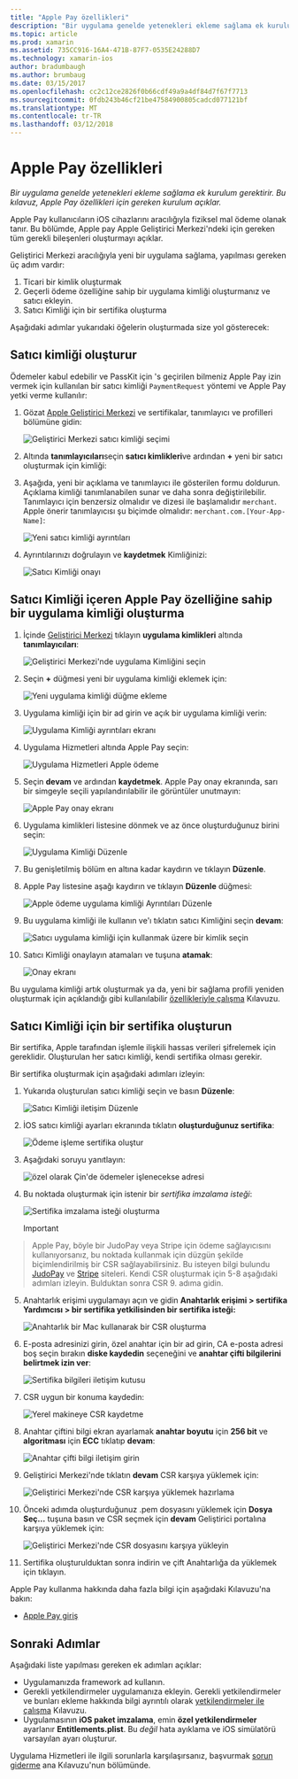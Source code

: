 ```yaml
---
title: "Apple Pay özellikleri"
description: "Bir uygulama genelde yetenekleri ekleme sağlama ek kurulum gerektirir. Bu kılavuz, Apple Pay özellikleri için gereken kurulum açıklar."
ms.topic: article
ms.prod: xamarin
ms.assetid: 735CC916-16A4-471B-87F7-0535E24288D7
ms.technology: xamarin-ios
author: bradumbaugh
ms.author: brumbaug
ms.date: 03/15/2017
ms.openlocfilehash: cc2c12ce2826f0b66cdf49a9a4df84d7f67f7713
ms.sourcegitcommit: 0fdb243b46cf21be47584900805cadcd077121bf
ms.translationtype: MT
ms.contentlocale: tr-TR
ms.lasthandoff: 03/12/2018
---
```

# <a name="apple-pay-capabilities"></a>Apple Pay özellikleri

_Bir uygulama genelde yetenekleri ekleme sağlama ek kurulum gerektirir. Bu kılavuz, Apple Pay özellikleri için gereken kurulum açıklar._

Apple Pay kullanıcıların iOS cihazlarını aracılığıyla fiziksel mal ödeme olanak tanır. Bu bölümde, Apple pay Apple Geliştirici Merkezi'ndeki için gereken tüm gerekli bileşenleri oluşturmayı açıklar.

Geliştirici Merkezi aracılığıyla yeni bir uygulama sağlama, yapılması gereken üç adım vardır:

1.  Ticari bir kimlik oluşturmak
2.  Geçerli ödeme özelliğine sahip bir uygulama kimliği oluşturmanız ve satıcı ekleyin.
3.  Satıcı Kimliği için bir sertifika oluşturma

Aşağıdaki adımlar yukarıdaki öğelerin oluşturmada size yol gösterecek:

<a name="merchantid" />

## <a name="create-merchant-id"></a>Satıcı kimliği oluşturur

Ödemeler kabul edebilir ve PassKit için 's geçirilen bilmeniz Apple Pay izin vermek için kullanılan bir satıcı kimliği `PaymentRequest` yöntemi ve Apple Pay yetki verme kullanılır:

1.  Gözat [Apple Geliştirici Merkezi](https://developer.apple.com/account/) ve sertifikalar, tanımlayıcı ve profilleri bölümüne gidin: 
 
    ![Geliştirici Merkezi satıcı kimliği seçimi](apple-pay-capabilities-images/image57.png)

2.  Altında **tanımlayıcıları**seçin **satıcı kimlikleri**ve ardından  **+**  yeni bir satıcı oluşturmak için kimliği:  

3.  Aşağıda, yeni bir açıklama ve tanımlayıcı ile gösterilen formu doldurun. Açıklama kimliği tanımlanabilen sunar ve daha sonra değiştirilebilir. Tanımlayıcı için benzersiz olmalıdır ve dizesi ile başlamalıdır `merchant`. Apple önerir tanımlayıcısı şu biçimde olmalıdır: `merchant.com.[Your-App-Name]`:
   
    ![Yeni satıcı kimliği ayrıntıları](apple-pay-capabilities-images/image58.png)

4.  Ayrıntılarınızı doğrulayın ve **kaydetmek** Kimliğinizi: 
    
    ![Satıcı Kimliği onayı](apple-pay-capabilities-images/image59.png)

<a name="appid" />

## <a name="create-an-app-id-with-the-apple-pay-capability-that-includes-the-merchant-id"></a>Satıcı Kimliği içeren Apple Pay özelliğine sahip bir uygulama kimliği oluşturma

1.  İçinde [Geliştirici Merkezi](https://developer.apple.com/account/) tıklayın **uygulama kimlikleri** altında **tanımlayıcıları**: 
    
    ![Geliştirici Merkezi'nde uygulama Kimliğini seçin](apple-pay-capabilities-images/image6.png)

2.  Seçin  **+**  düğmesi yeni bir uygulama kimliği eklemek için: 
   
    ![Yeni uygulama kimliği düğme ekleme](apple-pay-capabilities-images/image27.png)

3.  Uygulama kimliği için bir ad girin ve açık bir uygulama kimliği verin:    
   
    ![Uygulama Kimliği ayrıntıları ekranı ](apple-pay-capabilities-images/image35.png)

4.  Uygulama Hizmetleri altında Apple Pay seçin:    
  
    ![Uygulama Hizmetleri Apple ödeme](apple-pay-capabilities-images/image36.png)

5.  Seçin **devam** ve ardından **kaydetmek**. Apple Pay onay ekranında, sarı bir simgeyle seçili yapılandırılabilir ile görüntüler unutmayın: 
   
    ![Apple Pay onay ekranı](apple-pay-capabilities-images/image37.png)

6.  Uygulama kimlikleri listesine dönmek ve az önce oluşturduğunuz birini seçin:  
   
    ![Uygulama Kimliği Düzenle](apple-pay-capabilities-images/image38.png)

7.  Bu genişletilmiş bölüm en altına kadar kaydırın ve tıklayın **Düzenle**.
8.  Apple Pay listesine aşağı kaydırın ve tıklayın **Düzenle** düğmesi:  
    
    ![Apple ödeme uygulama kimliği Ayrıntıları Düzenle](apple-pay-capabilities-images/image39.png)

9.  Bu uygulama kimliği ile kullanın ve'ı tıklatın satıcı Kimliğini seçin **devam**:  
    
    ![Satıcı uygulama kimliği için kullanmak üzere bir kimlik seçin](apple-pay-capabilities-images/image40.png)

10. Satıcı Kimliği onaylayın atamaları ve tuşuna **atamak**:  
    
    ![Onay ekranı](apple-pay-capabilities-images/image41.png)

Bu uygulama kimliği artık oluşturmak ya da, yeni bir sağlama profili yeniden oluşturmak için açıklandığı gibi kullanılabilir [özellikleriyle çalışma](~/ios/deploy-test/provisioning/capabilities/index.md) Kılavuzu. 

<a name="certificate" />

## <a name="create-a-certificate-for-your-merchant-id"></a>Satıcı Kimliği için bir sertifika oluşturun

Bir sertifika, Apple tarafından işlemle ilişkili hassas verileri şifrelemek için gereklidir. Oluşturulan her satıcı kimliği, kendi sertifika olması gerekir. 

Bir sertifika oluşturmak için aşağıdaki adımları izleyin:

1.  Yukarıda oluşturulan satıcı kimliği seçin ve basın **Düzenle**: 
    
    ![Satıcı Kimliği iletişim Düzenle](apple-pay-capabilities-images/image42.png)

2.  İOS satıcı kimliği ayarları ekranında tıklatın **oluşturduğunuz sertifika**: 
   
    ![Ödeme işleme sertifika oluştur](apple-pay-capabilities-images/image43.png)

3.  Aşağıdaki soruyu yanıtlayın: 

    ![özel olarak Çin'de ödemeler işlenecekse adresi](apple-pay-capabilities-images/image44.png)

4.  Bu noktada oluşturmak için istenir bir _sertifika imzalama isteği_: 

    ![Sertifika imzalama isteği oluşturma](apple-pay-capabilities-images/image45.png)
    
    > [!IMPORTANT]
> Apple Pay, böyle bir JudoPay veya Stripe için ödeme sağlayıcısını kullanıyorsanız, bu noktada kullanmak için düzgün şekilde biçimlendirilmiş bir CSR sağlayabilirsiniz. Bu isteyen bilgi bulundu [JudoPay](https://www.judopay.com/docs/version-52/apple-pay/getting-started/#create-an-apple-pay-certificate) ve [Stripe](https://stripe.com/docs/apple-pay/apps#csr) siteleri. Kendi CSR oluşturmak için 5-8 aşağıdaki adımları izleyin. Bulduktan sonra CSR 9. adıma gidin.

5.  Anahtarlık erişimi uygulamayı açın ve gidin **Anahtarlık erişimi > sertifika Yardımcısı > bir sertifika yetkilisinden bir sertifika isteği:** 

     ![Anahtarlık bir Mac kullanarak bir CSR oluşturma](apple-pay-capabilities-images/image46.png)

6.  E-posta adresinizi girin, özel anahtar için bir ad girin, CA e-posta adresi boş seçin bırakın **diske kaydedin** seçeneğini ve **anahtar çifti bilgilerini belirtmek izin ver**:

     ![Sertifika bilgileri iletişim kutusu](apple-pay-capabilities-images/image47.png)

7.  CSR uygun bir konuma kaydedin: 

     ![Yerel makineye CSR kaydetme](apple-pay-capabilities-images/image48.png)

8.  Anahtar çiftini bilgi ekran ayarlamak **anahtar boyutu** için **256 bit** ve **algoritması** için **ECC** tıklatıp **devam**:

     ![Anahtar çifti bilgi iletişim girin](apple-pay-capabilities-images/image49.png)

9.  Geliştirici Merkezi'nde tıklatın **devam** CSR karşıya yüklemek için: 

     ![Geliştirici Merkezi'nde CSR karşıya yüklemek hazırlama](apple-pay-capabilities-images/image50.png)

10. Önceki adımda oluşturduğunuz .pem dosyasını yüklemek için **Dosya Seç…** tuşuna basın ve CSR seçmek için **devam** Geliştirici portalına karşıya yüklemek için: 

     ![Geliştirici Merkezi'nde CSR dosyasını karşıya yükleyin](apple-pay-capabilities-images/image51.png)

11. Sertifika oluşturulduktan sonra indirin ve çift Anahtarlığa da yüklemek için tıklayın.

Apple Pay kullanma hakkında daha fazla bilgi için aşağıdaki Kılavuzu'na bakın:

*   [Apple Pay giriş](~/ios/platform/apple-pay.md)

## <a name="next-steps"></a>Sonraki Adımlar
 
Aşağıdaki liste yapılması gereken ek adımları açıklar:

* Uygulamanızda framework ad kullanın.
* Gerekli yetkilendirmeler uygulamanıza ekleyin. Gerekli yetkilendirmeler ve bunları ekleme hakkında bilgi ayrıntılı olarak [yetkilendirmeler ile çalışma](~/ios/deploy-test/provisioning/entitlements.md) Kılavuzu.
* Uygulamasının **iOS paket imzalama**, emin **özel yetkilendirmeler** ayarlanır **Entitlements.plist**. Bu _değil_ hata ayıklama ve iOS simülatörü varsayılan ayarı oluşturur.

Uygulama Hizmetleri ile ilgili sorunlarla karşılaşırsanız, başvurmak [sorun giderme](~/ios/deploy-test/provisioning/capabilities/index.md) ana Kılavuzu'nun bölümünde.